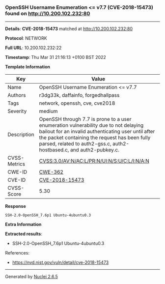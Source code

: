### OpenSSH Username Enumeration <= v7.7 (CVE-2018-15473) found on http://10.200.102.232:80
---
**Details**: **CVE-2018-15473**  matched at http://10.200.102.232:80

**Protocol**: NETWORK

**Full URL**: 10.200.102.232:22

**Timestamp**: Thu Mar 31 21:16:13 +0100 BST 2022

**Template Information**

| Key | Value |
|---|---|
| Name | OpenSSH Username Enumeration <= v7.7 |
| Authors | r3dg33k, daffainfo, forgedhallpass |
| Tags | network, openssh, cve, cve2018 |
| Severity | medium |
| Description | OpenSSH through 7.7 is prone to a user enumeration vulnerability due to not delaying bailout for an invalid authenticating user until after the packet containing the request has been fully parsed, related to auth2-gss.c, auth2-hostbased.c, and auth2-pubkey.c. |
| CVSS-Metrics | [CVSS:3.0/AV:N/AC:L/PR:N/UI:N/S:U/C:L/I:N/A:N](https://www.first.org/cvss/calculator/3.0#CVSS:3.0/AV:N/AC:L/PR:N/UI:N/S:U/C:L/I:N/A:N) |
| CWE-ID | [CWE-362](https://cwe.mitre.org/data/definitions/362.html) |
| CVE-ID | [CVE-2018-15473](https://cve.mitre.org/cgi-bin/cvename.cgi?name=cve-2018-15473) |
| CVSS-Score | 5.30 |

**Response**

```http
SSH-2.0-OpenSSH_7.6p1 Ubuntu-4ubuntu0.3

```

**Extra Information**

**Extracted results**:

- SSH-2.0-OpenSSH_7.6p1 Ubuntu-4ubuntu0.3


References: 
- https://nvd.nist.gov/vuln/detail/cve-2018-15473

---
Generated by [Nuclei 2.6.5](https://github.com/projectdiscovery/nuclei)